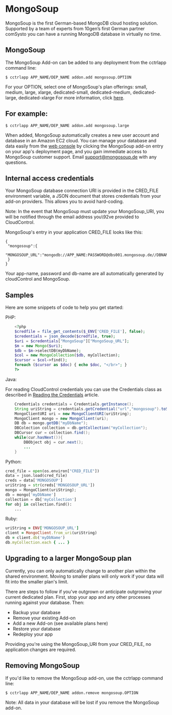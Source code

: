 # MongoSoup

MongoSoup is the first German-based MongoDB cloud hosting solution. Supported by a team of experts from 10gen’s first German partner comSysto you can have a running MongoDB database in virtually no time.

## MongoSoup 

The MongoSoup Add-on can be added to any deployment from the cctrlapp command line:

~~~
$ cctrlapp APP_NAME/DEP_NAME addon.add mongosoup.OPTION
~~~

For your OPTION, select one of MongoSoup's plan offerings: small, medium, large, xlarge, dedicated-small, dedicated-medium, dedicated-large, dedicated-xlarge For more information, click [here](https://www.cloudcontrol.com/add-ons/mongosoup).

## For example:

~~~
$ cctrlapp APP_NAME/DEP_NAME addon.add mongosoup.large
~~~

When added, MongoSoup automatically creates a new user account and database in an Amazon EC2 cloud. You can manage your database and data easily from the [web console](https://console.cloudcontrolled.com/) by clicking the MongoSoup add-on entry on your app's deployment page, and you gain immediate access to MongoSoup customer support. Email [support@mongosoup.de](mailto:support@mongosoup.de) with any questions.

## Internal access credentials

Your MongoSoup database connection URI is provided in the CRED_FILE environment variable, a JSON document that stores credentials from your add-on providers. This allows you to avoid hard-coding.

Note: In the event that MongoSoup must update your MongoSoup_URI, you will be notified through the email address you\92ve provided to CloudControl.

MongoSoup's entry in your application CRED_FILE looks like this:

~~~
{
 "mongosoup":{
   "MONGOSOUP_URL":"mongodb://APP_NAME:PASSWORD@dbs001.mongosoup.de//DBNAME",
 }
}
~~~

Your app-name, password and db-name are all automatically generated by cloudControl and MongoSoup.

## Samples

Here are some snippets of code to help you get started:

PHP:

```php
	<?php
	$credfile = file_get_contents($_ENV['CRED_FILE'], false);
	$credentials = json_decode($credfile, true);
	$uri = $credentials["MongoSoup"]["MongoSoup_URL"];
	$m = new Mongo($uri);
	$db = $m->selectDB(myDbName);
	$col = new MongoCollection($db, myCollection);
	$cursor = $col->find();
	foreach ($cursor as $doc) { echo $doc, "</br>"; }
	?> 
```

Java: 

For reading CloudControl credentials you can use the Credentials class as described in [Reading the Credentials](https://www.cloudcontrol.com/dev-center/Guides/Java/Add-on%20credentials) article.

```java
    Credentials credentials = Credentials.getInstance();
	String uriString = credentials.getCredential("url","mongosoup").toString();
	MongoClientURI uri = new MongoClientURI(uriString);
	MongoClient mongo = new MongoClient(uri);
	DB db = mongo.getDB("myDbName"); 
	DBColection collection = db.getCollection("myCollection");
	DBCursor cur = collection.find();
	while(cur.hasNext()){
		DBObject obj = cur.next();
		...
	}
```


Python:

```python
cred_file = open(os.environ["CRED_FILE"])
data = json.load(cred_file)
creds = data['MONGOSOUP']
uriString = str(creds['MONGOSOUP_URL'])
mongo = MongoClient(uriString);
db = mongo['myDbName']
collection = db['myCollection']
for obj in collection.find():
	...   
```

Ruby:

```ruby
uriString = ENV['MONGOSOUP_URL']
client = MongoClient.from_uri(uriString)
db = client.db('myDbName')
db.myCollection.each { ... }
```

## Upgrading to a larger MongoSoup plan

Currently, you can only automatically change to another plan within the shared environment. Moving to smaller plans will only work if your data will fit into the smaller plan's limit. 

There are steps to follow if you've outgrown or anticipate outgrowing your current dedicated plan. First, stop your app and any other processes running against your database. Then:

* Backup your database 
* Remove your existing Add-on 
* Add a new Add-on (see available plans here) 
* Restore your database 
* Redeploy your app

Providing you're using the MongoSoup_URI from your CRED_FILE, no application changes are required.

## Removing MongoSoup

If you'd like to remove the MongoSoup add-on, use the cctrlapp command line:

~~~
$ cctrlapp APP_NAME/DEP_NAME addon.remove mongosoup.OPTION
~~~

Note: All data in your database will be lost if you remove the MongoSoup add-on.
